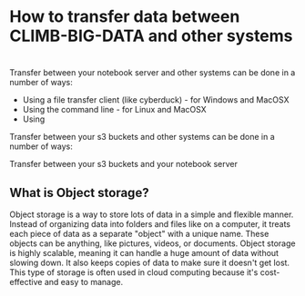 # How to transfer data between CLIMB-BIG-DATA and other systems


# 

Transfer between your notebook server and other systems can be done in a number of ways:

* Using a file transfer client (like cyberduck) - for Windows and MacOSX
* Using the command line - for Linux and MacOSX
* Using 

Transfer between your s3 buckets and other systems can be done in a number of ways:


Transfer between your s3 buckets and your notebook server




## What is Object storage?
Object storage is a way to store lots of data in a simple and flexible manner. Instead of organizing data into folders and files like on a computer, it treats each piece of data as a separate "object" with a unique name. These objects can be anything, like pictures, videos, or documents. Object storage is highly scalable, meaning it can handle a huge amount of data without slowing down. It also keeps copies of data to make sure it doesn't get lost. This type of storage is often used in cloud computing because it's cost-effective and easy to manage.

